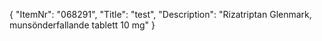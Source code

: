 {
  "ItemNr": "068291",
  "Title": "test",
  "Description": "Rizatriptan Glenmark, munsönderfallande tablett 10 mg"
}